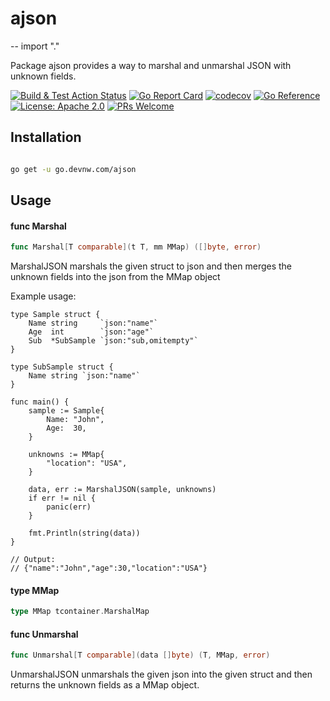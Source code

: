 # ajson
--
    import "."

Package ajson provides a way to marshal and unmarshal JSON with unknown fields.

[![Build & Test Action
Status](https://github.com/devnw/ajson/actions/workflows/build.yml/badge.svg)](https://github.com/devnw/ajson/actions)
[![Go Report
Card](https://goreportcard.com/badge/go.devnw.com/ajson)](https://goreportcard.com/report/go.devnw.com/ajson)
[![codecov](https://codecov.io/gh/devnw/ajson/branch/main/graph/badge.svg)](https://codecov.io/gh/devnw/ajson)
[![Go
Reference](https://pkg.go.dev/badge/go.devnw.com/ajson.svg)](https://pkg.go.dev/go.devnw.com/ajson)
[![License: Apache
2.0](https://img.shields.io/badge/license-Apache-blue.svg)](https://opensource.org/licenses/Apache-2.0)
[![PRs
Welcome](https://img.shields.io/badge/PRs-welcome-brightgreen.svg)](http://makeapullrequest.com)

## Installation

```bash

go get -u go.devnw.com/ajson

```

## Usage

#### func  Marshal

```go
func Marshal[T comparable](t T, mm MMap) ([]byte, error)
```
MarshalJSON marshals the given struct to json and then merges the unknown fields
into the json from the MMap object

Example usage:

    type Sample struct {
    	Name string     `json:"name"`
    	Age  int        `json:"age"`
    	Sub  *SubSample `json:"sub,omitempty"`
    }

    type SubSample struct {
    	Name string `json:"name"`
    }

    func main() {
    	sample := Sample{
    		Name: "John",
    		Age:  30,
    	}

    	unknowns := MMap{
    		"location": "USA",
    	}

    	data, err := MarshalJSON(sample, unknowns)
    	if err != nil {
    		panic(err)
    	}

    	fmt.Println(string(data))
    }

    // Output:
    // {"name":"John","age":30,"location":"USA"}

#### type MMap

```go
type MMap tcontainer.MarshalMap
```


#### func  Unmarshal

```go
func Unmarshal[T comparable](data []byte) (T, MMap, error)
```
UnmarshalJSON unmarshals the given json into the given struct and then returns
the unknown fields as a MMap object.
